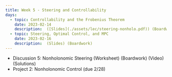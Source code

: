 ```yaml
---
title: Week 5 - Steering and Controllability
days:
  - topic: Controllability and the Frobenius Theorem
    date: 2023-02-14
    description:  ([Slides](./assets/lec/steering-nonholo.pdf)) (Boardwork)
  - topic: Steering, Optimal Control, and MPC
    date: 2023-02-16
    description:  (Slides) (Boardwork)
---
```


- Discussion 5: Nonholonomic Steering (Worksheet) (Boardwork) (Video) (Solutions)
- Project 2: Nonholonomic Control (due 2/28)

<a id="Week6"></a>
